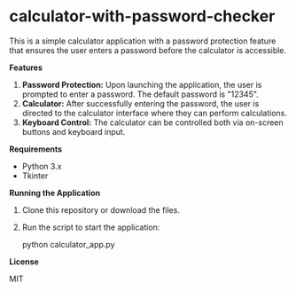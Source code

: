 # calculator-with-password-checker

This is a simple calculator application with a password protection feature that ensures the user enters a password before the calculator is accessible.

**Features**

1. **Password Protection:** Upon launching the application, the user is prompted to enter a password. The default password is "12345".
2. **Calculator:** After successfully entering the password, the user is directed to the calculator interface where they can perform calculations.
3. **Keyboard Control:** The calculator can be controlled both via on-screen buttons and keyboard input.

**Requirements**

- Python 3.x
- Tkinter

**Running the Application**

1. Clone this repository or download the files.
2. Run the script to start the application:
    
    python calculator_app.py

**License**

MIT
